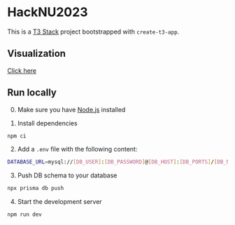 # HackNU2023

This is a [T3 Stack](https://create.t3.gg/) project bootstrapped with `create-t3-app`.

## Visualization
[Click here](https://drive.google.com/drive/folders/13C7Y1xo809Yx3imUM4tW8mvVxKd0Z7tY?usp=sharing)

## Run locally

0. Make sure you have [Node.js](https://nodejs.org/en/) installed

1. Install dependencies

```bash
npm ci
```

2. Add a `.env` file with the following content:

```bash
DATABASE_URL=mysql://[DB_USER]:[DB_PASSWORD]@[DB_HOST]:[DB_PORTS]/[DB_NAME]
```

3. Push DB schema to your database

```bash
npx prisma db push
```

4. Start the development server

```bash
npm run dev
```
